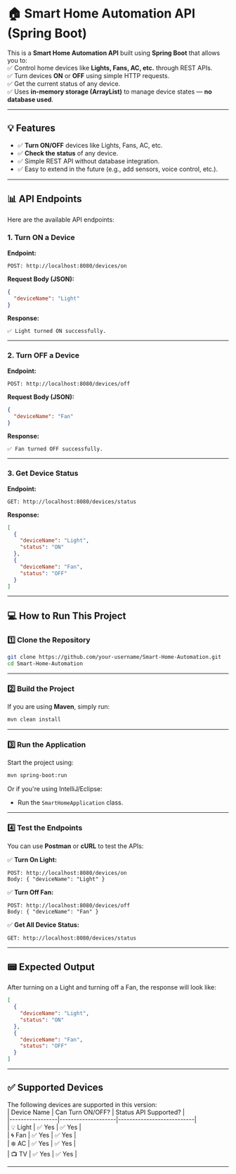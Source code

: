 # 🏠 Smart Home Automation API (Spring Boot)  

This is a **Smart Home Automation API** built using **Spring Boot** that allows you to:  
✅ Control home devices like **Lights, Fans, AC, etc.** through REST APIs.  
✅ Turn devices **ON** or **OFF** using simple HTTP requests.  
✅ Get the current status of any device.  
✅ Uses **in-memory storage (ArrayList)** to manage device states — **no database used**.  

---

## 💡 Features  
- ✅ **Turn ON/OFF** devices like Lights, Fans, AC, etc.  
- ✅ **Check the status** of any device.  
- ✅ Simple REST API without database integration.  
- ✅ Easy to extend in the future (e.g., add sensors, voice control, etc.).  

---

## 📊 API Endpoints  
Here are the available API endpoints:  

### **1. Turn ON a Device**  
**Endpoint:**  
```plaintext
POST: http://localhost:8080/devices/on
```  

**Request Body (JSON):**  
```json
{
  "deviceName": "Light"
}
```  

**Response:**  
```plaintext
✅ Light turned ON successfully.
```  

---

### **2. Turn OFF a Device**  
**Endpoint:**  
```plaintext
POST: http://localhost:8080/devices/off
```  

**Request Body (JSON):**  
```json
{
  "deviceName": "Fan"
}
```  

**Response:**  
```plaintext
✅ Fan turned OFF successfully.
```  

---

### **3. Get Device Status**  
**Endpoint:**  
```plaintext
GET: http://localhost:8080/devices/status
```  

**Response:**  
```json
[
  {
    "deviceName": "Light",
    "status": "ON"
  },
  {
    "deviceName": "Fan",
    "status": "OFF"
  }
]
```  

---

## 💻 How to Run This Project  
### 1️⃣ Clone the Repository  
```bash
git clone https://github.com/your-username/Smart-Home-Automation.git
cd Smart-Home-Automation
```  

---

### 2️⃣ Build the Project  
If you are using **Maven**, simply run:  
```bash
mvn clean install
```  

---

### 3️⃣ Run the Application  
Start the project using:  
```bash
mvn spring-boot:run
```  

Or if you're using IntelliJ/Eclipse:  
- Run the `SmartHomeApplication` class.  

---

### 4️⃣ Test the Endpoints  
You can use **Postman** or **cURL** to test the APIs:  

✅ **Turn On Light:**  
```plaintext
POST: http://localhost:8080/devices/on
Body: { "deviceName": "Light" }
```  

✅ **Turn Off Fan:**  
```plaintext
POST: http://localhost:8080/devices/off
Body: { "deviceName": "Fan" }
```  

✅ **Get All Device Status:**  
```plaintext
GET: http://localhost:8080/devices/status
```  

---

## 📟 Expected Output  
After turning on a Light and turning off a Fan, the response will look like:  
```json
[
  {
    "deviceName": "Light",
    "status": "ON"
  },
  {
    "deviceName": "Fan",
    "status": "OFF"
  }
]
```  

---

## ✅ Supported Devices  
The following devices are supported in this version:  
| Device Name     | Can Turn ON/OFF?     | Status API Supported?     |  
|-----------------|--------------------|---------------------------|  
| 💡 Light        | ✅ Yes               | ✅ Yes                    |  
| 🌀 Fan          | ✅ Yes               | ✅ Yes                    |  
| ❄️ AC           | ✅ Yes               | ✅ Yes                    |  
| 📺 TV           | ✅ Yes               | ✅ Yes                    |  

---

